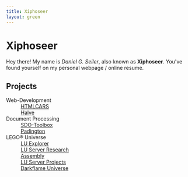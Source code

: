 ```yaml
---
title: Xiphoseer
layout: green
---
```


# Xiphoseer

Hey there! My name is <em>Daniel G. Seiler</em>, also known as **Xiphoseer**.
You've found yourself on my personal webpage / online resume.

## Projects

<dl>
  <dt>Web-Development</dt>
  <dd><a href="/htmlcars">HTMLCARS</a></dd>
  <dd><a href="/halve">Halve</a></dd>
  <dt>Document Processing</dt>
  <dd><a href="/sdo-tool">SDO-Toolbox</a></dd>
  <dd><a href="/padington">Padington</a></dd>
  <dt>LEGO&reg; Universe</dt>
  <dd><a href="https://lu-dev.net/lu-explorer">LU Explorer</a></dd>
  <dd><a href="https://docs.lu-dev.net">LU Server Research</a></dd>
  <dd><a href="https://docs.rs/assembly">Assembly</a></dd>
  <dd><a href="https://lusprojects.github.io">LU Server Projects</a></dd>
  <dd><a href="https://darkflameuniverse.org">Darkflame Universe</a></dd>
</dl>
